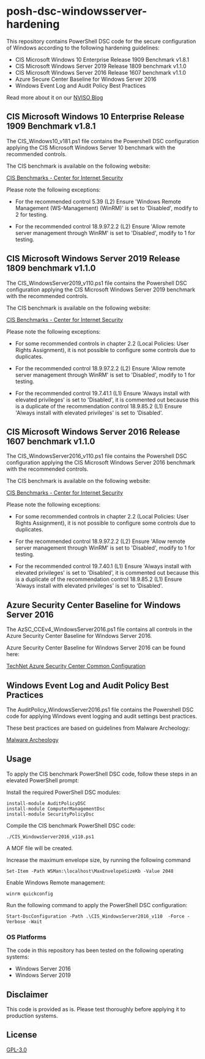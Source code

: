 # posh-dsc-windowsserver-hardening

This repository contains PowerShell DSC code for the secure configuration of Windows according to the following hardening guidelines:

- CIS Microsoft Windows 10 Enterprise Release 1909 Benchmark v1.8.1
- CIS Microsoft Windows Server 2019 Release 1809 benchmark v1.1.0
- CIS Microsoft Windows Server 2016 Release 1607 benchmark v1.1.0
- Azure Secure Center Baseline for Windows Server 2016
- Windows Event Log and Audit Policy Best Practices

Read more about it on our [NVISO Blog](https://blog.nviso.eu/2020/03/03/windows-server-hardening-with-powershell-dsc/) 

## CIS Microsoft Windows 10 Enterprise Release 1909 Benchmark v1.8.1

The CIS_Windows10_v181.ps1 file contains the Powershell DSC configuration applying the CIS Microsoft Windows Server 10 benchmark with the recommended controls.

The CIS benchmark is available on the following website:

[CIS Benchmarks - Center for Internet Security](https://www.cisecurity.org/cis-benchmarks/)

Please note the following exceptions:

* For the recommended control  5.39 (L2) Ensure 'Windows Remote Management (WS-Management) (WinRM)' is set to 'Disabled', modify to 2 for testing.

* For the recommended control  18.9.97.2.2 (L2) Ensure 'Allow remote server management through WinRM' is set to 'Disabled', modify to 1 for testing.

## CIS Microsoft Windows Server 2019 Release 1809 benchmark v1.1.0

The CIS_WindowsServer2019_v110.ps1 file contains the Powershell DSC configuration applying the CIS Microsoft Windows Server 2019 benchmark with the recommended controls.

The CIS benchmark is available on the following website:

[CIS Benchmarks - Center for Internet Security](https://www.cisecurity.org/cis-benchmarks/)

Please note the following exceptions:
* For some recommended controls in chapter 2.2 (Local Policies: User Rights Assignment), it is not possible to configure some controls due to duplicates.

* For the recommended control  18.9.97.2.2 (L2) Ensure 'Allow remote server management through WinRM' is set to 'Disabled', modify to 1 for testing.

* For the recommended control 19.7.41.1 (L1) Ensure 'Always install with elevated privileges' is set to 'Disabled', it is commented out because this is a duplicate of the recommendation control 18.9.85.2 (L1) Ensure 'Always install with elevated privileges' is set to 'Disabled'.

## CIS Microsoft Windows Server 2016 Release 1607 benchmark v1.1.0

The CIS_WindowsServer2016_v110.ps1 file contains the Powershell DSC configuration applying the CIS Microsoft Windows Server 2016 benchmark with the recommended controls.

The CIS benchmark is available on the following website:

[CIS Benchmarks - Center for Internet Security](https://www.cisecurity.org/cis-benchmarks/)

Please note the following exceptions:
* For some recommended controls in chapter 2.2 (Local Policies: User Rights Assignment), it is not possible to configure some controls due to duplicates.

* For the recommended control  18.9.97.2.2 (L2) Ensure 'Allow remote server management through WinRM' is set to 'Disabled', modify to 1 for testing.

* For the recommended control 19.7.40.1 (L1) Ensure 'Always install with elevated privileges' is set to 'Disabled', it is commented out because this is a duplicate of the recommendation control 18.9.85.2 (L1) Ensure 'Always install with elevated privileges' is set to 'Disabled'.

## Azure Security Center Baseline for Windows Server 2016

The AzSC_CCEv4_WindowsServer2016.ps1 file contains all controls in the Azure Security Center Baseline for Windows Server 2016.

Azure Security Center Baseline for Windows Server 2016 can be found here:

[TechNet Azure Security Center Common Configuration](https://gallery.technet.microsoft.com/Azure-Security-Center-a789e335)

## Windows Event Log and Audit Policy Best Practices

The AuditPolicy_WindowsServer2016.ps1 file contains the Powershell DSC code for applying Windows event logging and audit settings best practices.

These best practices are based on guidelines from Malware Archeology:

[Malware Archeology](https://www.malwarearchaeology.com/logging)

## Usage

To apply the CIS benchmark PowerShell DSC code, follow these steps in an elevated PowerShell prompt:

Install the required PowerShell DSC modules:

```
install-module AuditPolicyDSC
install-module ComputerManagementDsc
install-module SecurityPolicyDsc
```

Compile the CIS benchmark PowerShell DSC code:

```
./CIS_WindowsServer2016_v110.ps1
```

A MOF file will be created.

Increase the maximum envelope size, by running the following command

```
Set-Item -Path WSMan:\localhost\MaxEnvelopeSizeKb -Value 2048
```

Enable Windows Remote management:

```
winrm quickconfig
```

Run the following command to apply the PowerShell DSC configuration:

```
Start-DscConfiguration -Path .\CIS_WindowsServer2016_v110  -Force -Verbose -Wait
```

### OS Platforms

The code in this repository has been tested on the following operating systems:

* Windows Server 2016
* Windows Server 2019

## Disclaimer

This code is provided as is. Please test thoroughly before applying it to production systems.

## License

[GPL-3.0](LICENSE)
